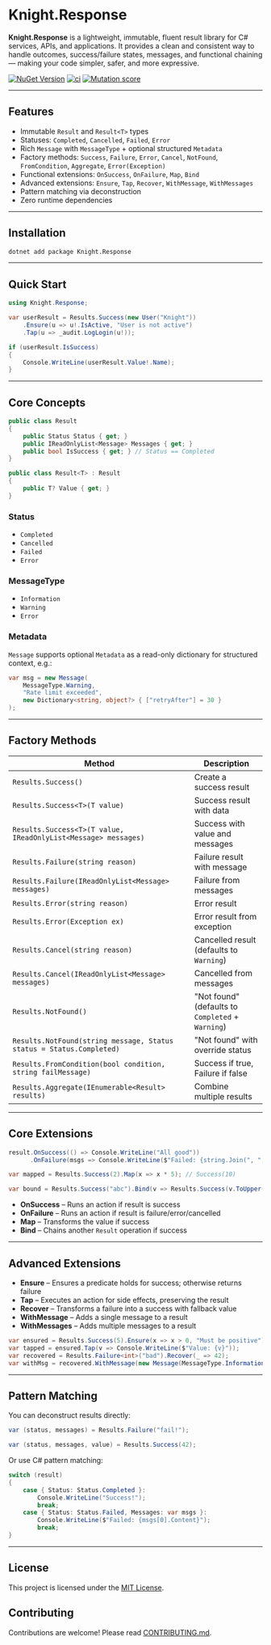 # Knight.Response

**Knight.Response** is a lightweight, immutable, fluent result library for C# services, APIs, and applications.
It provides a clean and consistent way to handle outcomes, success/failure states, messages, and functional chaining — making your code simpler, safer, and more expressive.

[![NuGet Version](https://img.shields.io/nuget/v/Knight.Response.svg)](https://www.nuget.org/packages/Knight.Response)
[![ci](https://github.com/KnightBadaru/Knight.Response/actions/workflows/ci.yml/badge.svg)](https://github.com/KnightBadaru/Knight.Response/actions/workflows/ci.yml)
[![Mutation score](https://img.shields.io/endpoint?url=https%3A%2F%2Fbadge-api.stryker-mutator.io%2Fgithub.com%2FKnightBadaru%2FKnight.Response%2Fmain&label=mutation%20score)](https://dashboard.stryker-mutator.io/reports/github.com/KnightBadaru/Knight.Response/main)


---

## Features

* Immutable `Result` and `Result<T>` types
* Statuses: `Completed`, `Cancelled`, `Failed`, `Error`
* Rich `Message` with `MessageType` + optional structured `Metadata`
* Factory methods: `Success`, `Failure`, `Error`, `Cancel`, `NotFound`, `FromCondition`, `Aggregate`, `Error(Exception)`
* Functional extensions: `OnSuccess`, `OnFailure`, `Map`, `Bind`
* Advanced extensions: `Ensure`, `Tap`, `Recover`, `WithMessage`, `WithMessages`
* Pattern matching via deconstruction
* Zero runtime dependencies

---

## Installation

```bash
dotnet add package Knight.Response
```

---

## Quick Start

```csharp
using Knight.Response;

var userResult = Results.Success(new User("Knight"))
    .Ensure(u => u!.IsActive, "User is not active")
    .Tap(u => _audit.LogLogin(u!));

if (userResult.IsSuccess)
{
    Console.WriteLine(userResult.Value!.Name);
}
```

---

## Core Concepts

```csharp
public class Result
{
    public Status Status { get; }
    public IReadOnlyList<Message> Messages { get; }
    public bool IsSuccess { get; } // Status == Completed
}

public class Result<T> : Result
{
    public T? Value { get; }
}
```

### Status

* `Completed`
* `Cancelled`
* `Failed`
* `Error`

### MessageType

* `Information`
* `Warning`
* `Error`

### Metadata

`Message` supports optional `Metadata` as a read-only dictionary for structured context, e.g.:

```csharp
var msg = new Message(
    MessageType.Warning,
    "Rate limit exceeded",
    new Dictionary<string, object?> { ["retryAfter"] = 30 }
);
```

---

## Factory Methods

| Method                                                               | Description                                       |
| -------------------------------------------------------------------- | ------------------------------------------------- |
| `Results.Success()`                                                  | Create a success result                           |
| `Results.Success<T>(T value)`                                        | Success result with data                          |
| `Results.Success<T>(T value, IReadOnlyList<Message> messages)`       | Success with value and messages                   |
| `Results.Failure(string reason)`                                     | Failure result with message                       |
| `Results.Failure(IReadOnlyList<Message> messages)`                   | Failure from messages                             |
| `Results.Error(string reason)`                                       | Error result                                      |
| `Results.Error(Exception ex)`                                        | Error result from exception                       |
| `Results.Cancel(string reason)`                                      | Cancelled result (defaults to `Warning`)          |
| `Results.Cancel(IReadOnlyList<Message> messages)`                    | Cancelled from messages                           |
| `Results.NotFound()`                                                 | "Not found" (defaults to `Completed` + `Warning`) |
| `Results.NotFound(string message, Status status = Status.Completed)` | "Not found" with override status                  |
| `Results.FromCondition(bool condition, string failMessage)`          | Success if true, Failure if false                 |
| `Results.Aggregate(IEnumerable<Result> results)`                     | Combine multiple results                          |

---

## Core Extensions

```csharp
result.OnSuccess(() => Console.WriteLine("All good"))
      .OnFailure(msgs => Console.WriteLine($"Failed: {string.Join(", ", msgs.Select(m => m.Content))}"));

var mapped = Results.Success(2).Map(x => x * 5); // Success(10)

var bound = Results.Success("abc").Bind(v => Results.Success(v.ToUpper()));
```

* **OnSuccess** – Runs an action if result is success
* **OnFailure** – Runs an action if result is failure/error/cancelled
* **Map** – Transforms the value if success
* **Bind** – Chains another `Result` operation if success

---

## Advanced Extensions

* **Ensure** – Ensures a predicate holds for success; otherwise returns failure
* **Tap** – Executes an action for side effects, preserving the result
* **Recover** – Transforms a failure into a success with fallback value
* **WithMessage** – Adds a single message to a result
* **WithMessages** – Adds multiple messages to a result

```csharp
var ensured = Results.Success(5).Ensure(x => x > 0, "Must be positive");
var tapped = ensured.Tap(v => Console.WriteLine($"Value: {v}"));
var recovered = Results.Failure<int>("bad").Recover(_ => 42);
var withMsg = recovered.WithMessage(new Message(MessageType.Information, "Recovered with default"));
```

---

## Pattern Matching

You can deconstruct results directly:

```csharp
var (status, messages) = Results.Failure("fail!");

var (status, messages, value) = Results.Success(42);
```

Or use C# pattern matching:

```csharp
switch (result)
{
    case { Status: Status.Completed }:
        Console.WriteLine("Success!");
        break;
    case { Status: Status.Failed, Messages: var msgs }:
        Console.WriteLine($"Failed: {msgs[0].Content}");
        break;
}
```

---

## License

This project is licensed under the [MIT License](./LICENSE).

## Contributing

Contributions are welcome! Please read [CONTRIBUTING.md](./CONTRIBUTING.md).

